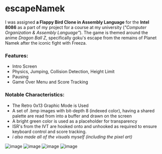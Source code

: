 # escapeNamek

I was assigned **a Flappy Bird Clone in Assembly Language** for the **Intel 8086** as a part of my project for a course at my university (_"Computer Organization & Assembly Language"_). The game is themed around the anime _Dragon Ball Z_, specifically goku's escape from the remains of Planet Namek after the iconic fight with Freeza.

### Features:
- Intro Screen
- Physics, Jumping, Collision Detection, Height Limit
- Pausing
- Game Over Menu and Score Tracking

### Notable Characteristics:
- The Retro 0x13 Graphic Mode is Used
- A set of .bmp images with bit-depth 8 (indexed color), having a shared palette are read from into a buffer and drawn on the screen
- A bright green color is used as a placeholder for transparency
- ISR's from the IVT are hooked onto and unhooked as required to ensure keyboard control and score tracking.
- _i also made all of the visuals myself (including the pixel art)_

![image](https://github.com/user-attachments/assets/ffa490e9-47c1-4ac8-a8f9-c4a306c0131d)
![image](https://github.com/user-attachments/assets/883ca198-508b-4c47-8d7d-d1951c974724)
![image](https://github.com/user-attachments/assets/5cb2d543-c07b-4a28-b54f-3ceaa1739242)
![image](https://github.com/user-attachments/assets/fe817359-fa4a-4f28-94cd-ef6d9b52bc12)
